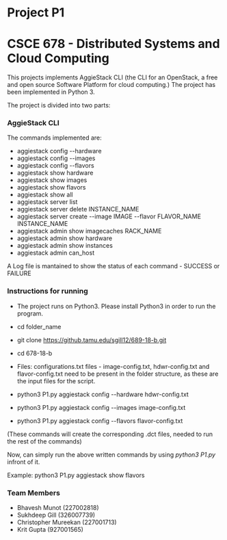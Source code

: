 # Project P1 
# CSCE 678 - Distributed Systems and Cloud Computing
This projects implements AggieStack CLI (the CLI for an OpenStack, a free and open source Software Platform for cloud computing.)
The project has been implemented in Python 3.

The project is divided into two parts:

### **AggieStack CLI**

The commands implemented are:
- aggiestack config --hardware <file name>
- aggiestack config --images <file name>
- aggiestack config --flavors <file name>
- aggiestack show hardware
- aggiestack show images
- aggiestack show flavors
- aggiestack show all
- aggiestack server list
- aggiestack server delete INSTANCE_NAME
- aggiestack server create --image IMAGE --flavor FLAVOR_NAME INSTANCE_NAME
- aggiestack admin show imagecaches RACK_NAME
- aggiestack admin show hardware
- aggiestack admin show instances
- aggiestack admin can_host <machine name> <flavor>

A Log file is mantained to show the status of each command - SUCCESS or FAILURE

### Instructions for running
- The project runs on Python3. Please install Python3 in order to run the program.
- cd folder_name
- git clone https://github.tamu.edu/sgill12/689-18-b.git
- cd 678-18-b
- Files: configurations.txt files - image-config.txt, hdwr-config.txt and flavor-config.txt need to be present in the folder structure, as these are the input files for the script.

- python3 P1.py aggiestack config --hardware hdwr-config.txt
- python3 P1.py aggiestack config --images image-config.txt
- python3 P1.py aggiestack config --flavors flavor-config.txt

(These commands will create the corresponding .dct files, needed to run the rest of the commands)

Now, can simply run the above written commands by using *python3 P1.py* infront of it.

Example:
python3 P1.py aggiestack show flavors

### Team Members
- Bhavesh Munot (227002818)
- Sukhdeep Gill (326007739)
- Christopher Mureekan (227001713)
- Krit Gupta (927001565)


